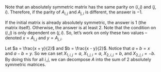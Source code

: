 Note that an absolutely symmetric matrix has the same parity on $(i, j)$ and $(j, i)$. Therefore, if the parity of $A_{i,j}$ and $A_{j,i}$ is different, the answer is $-1$.

If the initial matrix is already absolutely symmetric, the answer is $1$ (the matrix itself). Otherwise, the answer is at least $2$. Note that the condition on $(i, j)$ is only dependent on $(j, i)$. So, let’s work on only these two values – denoted $x = A_{i,j}$ and $y = A_{j,i}$.

Let $a = \frac{x + y}{2}$ and $b = \frac{x - y}{2}$. Notice that $a + b = x$ and $a - b = y$. So we can set $X_{1, i, j} = a$, $X_{1, j, i} = a$, $X_{2, i, j} = b$, and $X_{2, j, i} = -b$. By doing this for all $i, j$, we can decompose $A$ into the sum of $2$ absolutely symmetric matrices.